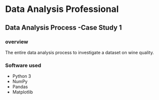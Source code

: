 # Data Analysis Professional
## Data Analysis Process -Case Study 1

### overview
The entire data analysis process to investigate a dataset on wine quality.

### Software used
- Python 3
- NumPy
- Pandas
- Matplotlib


